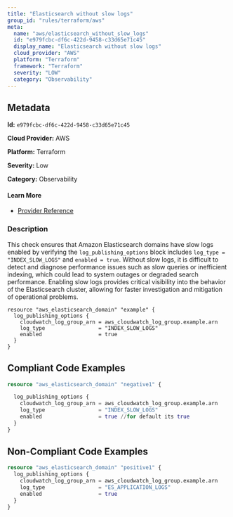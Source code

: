 ```yaml
---
title: "Elasticsearch without slow logs"
group_id: "rules/terraform/aws"
meta:
  name: "aws/elasticsearch_without_slow_logs"
  id: "e979fcbc-df6c-422d-9458-c33d65e71c45"
  display_name: "Elasticsearch without slow logs"
  cloud_provider: "AWS"
  platform: "Terraform"
  framework: "Terraform"
  severity: "LOW"
  category: "Observability"
---
```

## Metadata

**Id:** `e979fcbc-df6c-422d-9458-c33d65e71c45`

**Cloud Provider:** AWS

**Platform:** Terraform

**Severity:** Low

**Category:** Observability

#### Learn More

 - [Provider Reference](https://registry.terraform.io/providers/hashicorp/aws/latest/docs/resources/elasticsearch_domain#log_publishing_options)

### Description

 This check ensures that Amazon Elasticsearch domains have slow logs enabled by verifying the `log_publishing_options` block includes `log_type = "INDEX_SLOW_LOGS"` and `enabled = true`. Without slow logs, it is difficult to detect and diagnose performance issues such as slow queries or inefficient indexing, which could lead to system outages or degraded search performance. Enabling slow logs provides critical visibility into the behavior of the Elasticsearch cluster, allowing for faster investigation and mitigation of operational problems.

```
resource "aws_elasticsearch_domain" "example" {
  log_publishing_options {
    cloudwatch_log_group_arn = aws_cloudwatch_log_group.example.arn
    log_type                 = "INDEX_SLOW_LOGS"
    enabled                  = true
  }
}
```


## Compliant Code Examples
```terraform
resource "aws_elasticsearch_domain" "negative1" {

  log_publishing_options {
    cloudwatch_log_group_arn = aws_cloudwatch_log_group.example.arn
    log_type                 = "INDEX_SLOW_LOGS"
    enabled                  = true //for default its true
  }
}

```
## Non-Compliant Code Examples
```terraform
resource "aws_elasticsearch_domain" "positive1" {
  log_publishing_options {
    cloudwatch_log_group_arn = aws_cloudwatch_log_group.example.arn
    log_type                 = "ES_APPLICATION_LOGS"
    enabled                  = true
  }
}

```